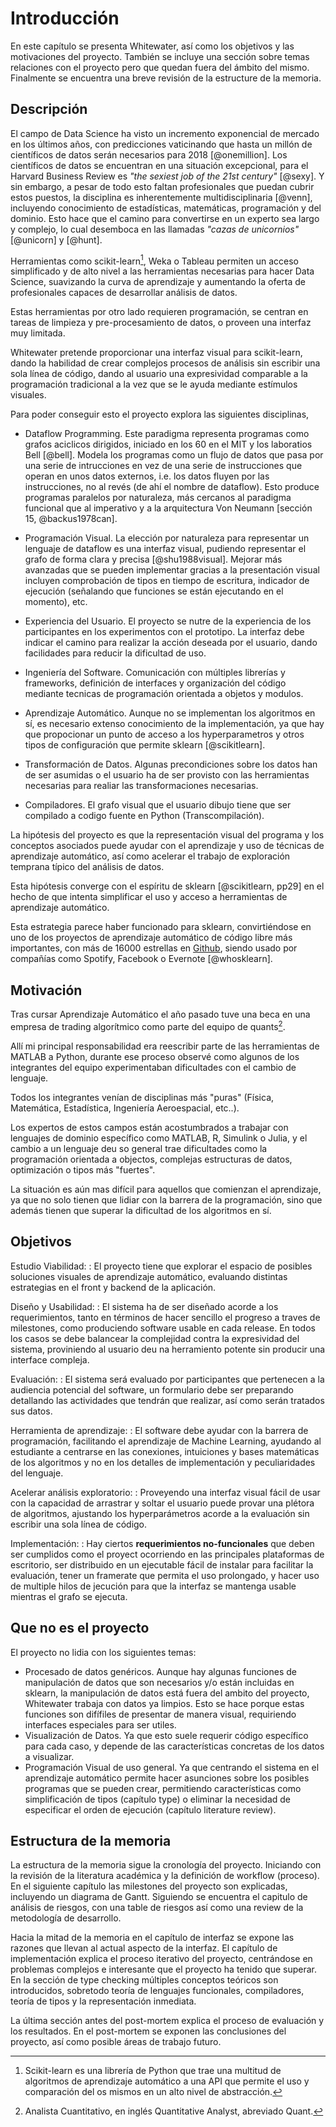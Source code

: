 Introducción
============

En este capítulo se presenta Whitewater, así como los objetivos y las
motivaciones del proyecto.
También se incluye una sección sobre temas relaciones con el proyecto pero
que quedan fuera del ámbito del mismo.
Finalmente se encuentra una breve revisión de la estructure de la memoria.

Descripción
-----------
El campo de Data Science ha visto un incremento exponencial de mercado en los
últimos años, con predicciones vaticinando que hasta un millón de científicos
de datos serán necesarios para 2018 [@onemillion].
Los científicos de datos se encuentran en una situación excepcional, para el
Harvard Business Review es *"the sexiest job of the 21st century"* [@sexy].
Y sin embargo, a pesar de todo esto faltan profesionales que puedan cubrir
estos puestos, la disciplina es inherentemente multidisciplinaria [@venn],
incluyendo conocimiento de estadísticas, matemáticas, programación y
del dominio.
Esto hace que el camino para convertirse en un experto sea largo y complejo,
lo cual desemboca en las llamadas *"cazas de unicornios"* [@unicorn] y [@hunt].

Herramientas como scikit-learn[^sci], Weka o Tableau permiten un acceso
simplificado y de alto nivel a las herramientas necesarias para hacer Data
Science, suavizando la curva de aprendizaje y aumentando la oferta de
profesionales capaces de desarrollar análisis de datos.

Estas herramientas por otro lado requieren programación, se centran en tareas
de limpieza y pre-procesamiento de datos, o proveen una interfaz muy limitada.

Whitewater pretende proporcionar una interfaz visual para scikit-learn, dando
la habilidad de crear complejos procesos de análisis sin escribir una sola
línea de código, dando al usuario una expresividad comparable a la programación
tradicional a la vez que se le ayuda mediante estímulos visuales.

Para poder conseguir esto el proyecto explora las siguientes disciplinas,

* Dataflow Programming. Este paradigma representa programas como grafos
    aciclicos dirigidos, iniciado en los 60 en el MIT y los laboratios Bell
    [@bell].
    Modela los programas como un flujo de datos que pasa por una serie de
    intrucciones en vez de una serie de instrucciones que operan en unos datos
    externos, i.e. los datos fluyen por las instrucciones, no al revés (de ahí
    el nombre de dataflow).
    Esto produce programas paralelos por naturaleza, más cercanos al
    paradigma funcional que al imperativo y a la arquitectura Von
    Neumann [sección 15, @backus1978can].

* Programación Visual. La elección por naturaleza para representar un lenguaje
    de dataflow es una interfaz visual, pudiendo representar el grafo de forma
    clara y precisa [@shu1988visual].
    Mejorar más avanzadas que se pueden implementar gracias a la presentación
    visual incluyen comprobación de tipos en tiempo de escritura, indicador
    de ejecución (señalando que funciones se están ejecutando en el momento),
    etc.

* Experiencia del Usuario. El proyecto se nutre de la experiencia de los
    participantes en los experimentos con el prototipo.
    La interfaz debe indicar el camino para realizar la acción deseada por el
    usuario, dando facilidades para reducir la dificultad de uso.

* Ingeniería del Software. Comunicación con múltiples librerías y frameworks,
    definición de interfaces y organización del código mediante tecnicas de
    programación orientada a objetos y modulos.

* Aprendizaje Automático. Aunque no se implementan los algoritmos en sí, es
    necesario extenso conocimiento de la implementación, ya que hay que
    propocionar un punto de acceso a los hyperparametros y otros tipos de
    configuración que permite sklearn [@scikitlearn].

* Transformación de Datos. Algunas precondiciones sobre los datos han de ser
    asumidas o el usuario ha de ser provisto con las herramientas necesarias
    para realiar las transformaciones necesarias.

* Compiladores. El grafo visual que el usuario dibujo tiene que ser compilado
    a codigo fuente en Python (Transcompilación).

La hipótesis del proyecto es que la representación visual del programa y los
conceptos asociados puede ayudar con el aprendizaje y uso de técnicas de
aprendizaje automático, así como acelerar el trabajo de exploración temprana
típico del análisis de datos.

Esta hipótesis converge con el espíritu de sklearn [@scikitlearn, pp29] en el
hecho de que intenta simplificar el uso y acceso a herramientas de aprendizaje
automático.

Esta estrategia parece haber funcionado para sklearn, convirtiéndose en uno de
los proyectos de aprendizaje automático de código libre más importantes, con
más de 16000 estrellas en
[Github](https://github.com/scikit-learn/scikit-learn), siendo usado por
compañías como Spotify, Facebook o Evernote [@whosklearn].


Motivación
----------
Tras cursar Aprendizaje Automático el año pasado tuve una beca en una empresa
de trading algorítmico como parte del equipo de quants[^quant].

Allí mi principal responsabilidad era reescribir parte de las herramientas
de MATLAB a Python, durante ese proceso observé como algunos de los integrantes
del equipo experimentaban dificultades con el cambio de lenguaje.

Todos los integrantes venían de disciplinas más "puras" (Física, Matemática,
Estadística, Ingeniería Aeroespacial, etc..).

Los expertos de estos campos están acostumbrados a trabajar con lenguajes
de dominio específico como MATLAB, R, Simulink o Julia, y el cambio a un
lenguaje deu so general trae dificultades como la programación orientada a
objectos, complejas estructuras de datos, optimización o tipos más "fuertes".

La situación es aún mas difícil para aquellos que comienzan el aprendizaje,
ya que no solo tienen que lidiar con la barrera de la programación, sino que
además tienen que superar la dificultad de los algoritmos en sí.


Objetivos
---------
Estudio Viabilidad:
:   El proyecto tiene que explorar el espacio de posibles soluciones visuales
    de aprendizaje automático, evaluando distintas estrategias en el front y
    backend de la aplicación.

Diseño y Usabilidad:
:   El sistema ha de ser diseñado acorde a los requerimientos, tanto en
    términos de hacer sencillo el progreso a traves de milestones, como
    produciendo software usable en cada release.
    En todos los casos se debe balancear la complejidad contra la expresividad
    del sistema, proviniendo al usuario deu na herramiento potente sin producir
    una interface compleja.

Evaluación:
:   El sistema será evaluado por participantes que pertenecen a la audiencia
    potencial del software, un formulario debe ser preparando detallando las
    actividades que tendrán que realizar, así como serán tratados sus datos.

Herramienta de aprendizaje:
:   El software debe ayudar con la barrera de programación, facilitando el
    aprendizaje de Machine Learning, ayudando al estudiante a centrarse en las
    conexiones, intuiciones y bases matemáticas de los algoritmos y no en los
    detalles de implementación y peculiaridades del lenguaje.

Acelerar análisis exploratorio:
:   Proveyendo una interfaz visual fácil de usar con la capacidad de arrastrar
    y soltar el usuario puede provar una plétora de algoritmos, ajustando los
    hyperparámetros acorde a la evaluación sin escribir una sola línea de
    código.

Implementación:
:   Hay ciertos **requerimientos no-funcionales** que deben ser cumplidos como
    el proyect ocorriendo en las principales plataformas de escritorio,
    ser distribuido en un ejecutable fácil de instalar para facilitar la
    evaluación, tener un framerate que permita el uso prolongado,
    y hacer uso de multiple hilos de jecución para que la interfaz se mantenga
    usable mientras el grafo se ejecuta.


Que no es el proyecto
---------------------
El proyecto no lidia con los siguientes temas:

* Procesado de datos genéricos. Aunque hay algunas funciones de manipulación de
    datos que son necesarios y/o están incluidas en sklearn, la manipulación
    de datos está fuera del ambito del proyecto, Whitewater trabaja con datos
    ya limpios.
    Esto se hace porque estas funciones son difífiles de presentar de manera
    visual, requiriendo interfaces especiales para ser utiles.
* Visualización de Datos. Ya que esto suele requerir código específico para
    cada caso, y depende de las características concretas de los datos a
    visualizar.
* Programación Visual de uso general. Ya que centrando el sistema en el
    aprendizaje automático permite hacer asunciones sobre los posibles
    programas que se pueden crear, permitiendo características como
    simplificación de tipos (capítulo type) o eliminar la necesidad de
    especificar el orden de ejecución (capítulo literature review).

Estructura de la memoria
------------------------
La estructura de la memoria sigue la cronología del proyecto.
Iniciando con la revisión de la literatura académica y la definición de
workflow (proceso).
En el siguiente capítulo las milestones del proyecto son explicadas, incluyendo
un diagrama de Gantt.
Siguiendo se encuentra el capitulo de análisis de riesgos, con una table de
riesgos así como una review de la metodología de desarrollo.

Hacia la mitad de la memoria en el capítulo de interfaz se expone las razones
que llevan al actual aspecto de la interfaz.
El capítulo de implementación explica el proceso iterativo del proyecto,
centrándose en problemas complejos e interesante que el proyecto ha tenido que
superar.
En la sección de type checking múltiples conceptos teóricos son introducidos,
sobretodo teoría de lenguajes funcionales, compiladores, teoría de tipos
y la representación inmediata.

La última sección antes del post-mortem explica el proceso de evaluación y los
resultados.
En el post-mortem se exponen las conclusiones del proyecto, así como posible
áreas de trabajo futuro.

[^sci]: Scikit-learn es una librería de Python que trae una multitud de
    algoritmos de aprendizaje automático a una API que permite el uso y
    comparación del os mismos en un alto nivel de abstracción.
[^quant]: Analista Cuantitativo, en inglés Quantitative Analyst, abreviado
    Quant.
